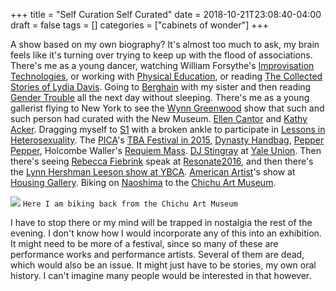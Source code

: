 +++
title = "Self Curation Self Curated"
date = 2018-10-21T23:08:40-04:00
draft = false
tags = []
categories = ["cabinets of wonder"]
+++

A show based on my own biography? It's almost too much to ask, my brain feels like it's turning over trying to keep up with the flood of associations. There's me as a young dancer, watching William Forsythe's [Improvisation Technologies](https://www.youtube.com/watch?v=F2CyEF9ot6g), or working with [Physical Education](https://www.physicaleducation.life/), or reading [The Collected Stories of Lydia Davis](https://www.theguardian.com/books/2010/aug/07/collected-stories-lydia-davis-review). Going to [Berghain](http://www.berghain.de/) with my sister and then reading [Gender Trouble](http://lauragonzalez.com/TC/BUTLER_gender_trouble.pdf) all the next day without sleeping. There's me as a young gallerist flying to New York to see the [Wynn Greenwood](https://www.newmuseum.org/calendar/view/556/release-party-wynne-greenwood-and-friends) show that such and such person had curated with the New Museum. [Ellen Cantor](https://www.eai.org/artists/13154/titles) and [Kathy Acker](https://www.newyorker.com/books/page-turner/cancer-became-my-whole-brain-kathy-acker-final-year). Dragging myself to [S1](http://s1portland.com/) with a broken ankle to participate in [Lessons in Heterosexuality](https://www.publicationstudio.biz/books/lessons-in-heterosexuality/). The [PICA](http://pica.org/)'s [TBA Festival in 2015](http://pica.org/programs/tba-festival/tba-festival-past-events/tba15/), [Dynasty Handbag](http://www.dynastyhandbag.com/), [Pepper Pepper](http://thepepperpepper.com/), Holcombe Waller's [Requiem Mass](http://pica.org/event/holcombe-waller-3/). [DJ Stingray](https://www.residentadvisor.net/dj/djstingray) at [Yale Union](https://yaleunion.org/).
Then there's seeing [Rebecca Fiebrink](https://www.doc.gold.ac.uk/~mas01rf/homepage/) speak at [Resonate2016](http://resonate.io/2016), and then there's the [Lynn Hershman Leeson show at YBCA](https://ybca.org/whats-on/civic-radar). [American Artist](https://americanartist.us/)'s show at [Housing Gallery](http://housing-art.info/black-gooey-universe). Biking on [Naoshima](http://benesse-artsite.jp/en/) to the [Chichu Art Museum](http://benesse-artsite.jp/en/art/chichu.html).

![](/images/Cabinets/Naoshima.JPG)
`Here I am biking back from the Chichu Art Museum`

I have to stop there or my mind will be trapped in nostalgia the rest of the evening. I don't know how I would incorporate any of this into an exhibition. It might need to be more of a festival, since so many of these are performance works and performance artists. Several of them are dead, which would also be an issue. It might just have to be stories, my own oral history. I can't imagine many people would be interested in that however.
